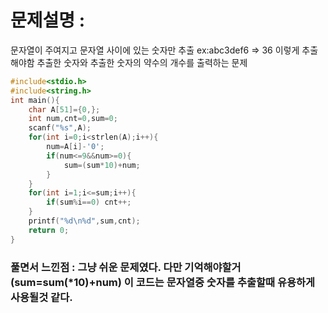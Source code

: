# 문제설명 : 
문자열이 주여지고 문자열 사이에 있는 숫자만 추출 ex:abc3def6  => 36 이렇게 추출해야함
추출한 숫자와 추출한 숫자의 약수의 개수를 출력하는 문제
```cpp
#include<stdio.h>
#include<string.h>
int main(){
	char A[51]={0,};
	int num,cnt=0,sum=0;
	scanf("%s",A);
	for(int i=0;i<strlen(A);i++){
		num=A[i]-'0';
		if(num<=9&&num>=0){
			sum=(sum*10)+num;
		}
	}
	for(int i=1;i<=sum;i++){
		if(sum%i==0) cnt++;
	}
	printf("%d\n%d",sum,cnt);
	return 0;
}
```
### 풀면서 느낀점 : 그냥 쉬운 문제였다. 다만 기억해야할거(sum=sum(*10)+num) 이 코드는 문자열중 숫자를 추출할때 유용하게 사용될것 같다.
